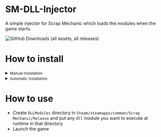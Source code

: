 # SM-DLL-Injector
A simple injector for Scrap Mechanic which loads the modules when the game starts.<br/>

![GitHub Downloads (all assets, all releases)](https://img.shields.io/github/downloads/QuestionableM/SM-DLL-Injector/total)


# How to install
<details>
<summary><small>Manual Installation</small></summary>

- Install the latest release of the injector <b>[here](https://github.com/QuestionableM/SM-DLL-Injector/releases/latest)</b>
- Go to `Steam/steamapps/common/Scrap Mechanic/Release`
- Rename the original `vcruntime140_1.dll` to `vcruntime140_1_.dll`
- Put the installed `vcruntime_140_1.dll` in the same directory
- DLL Injector is ready!

</details>

<details>
<summary><small>Automatic Installation</small></summary>

- Install `DLL-Injector-Installer.exe` <b>[here](https://github.com/QuestionableM/SM-DLL-Injector/releases/latest)</b>
- Launch `DLL-Injector-Installer.exe` (make sure that the game is closed)
- DLL Injector is ready!
  
</details>

# How to use
- Create `DLLModules` directory in `Steam/steamapps/common/Scrap Mechanic/Release` and put any `dll` module you want to execute at runtime in that directory
- Launch the game
